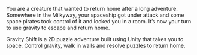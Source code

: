 You are a  creature that wanted to return home after a long adventure. Somewhere in the Milkyway, your spaceship got under attack and some space pirates took control of it and locked you in a room.
It’s now your turn to use gravity to escape and return home.

Gravity Shift  is a  2D puzzle adventure  built using Unity that takes you to space. Control gravity, walk in walls and resolve puzzles to return home.
